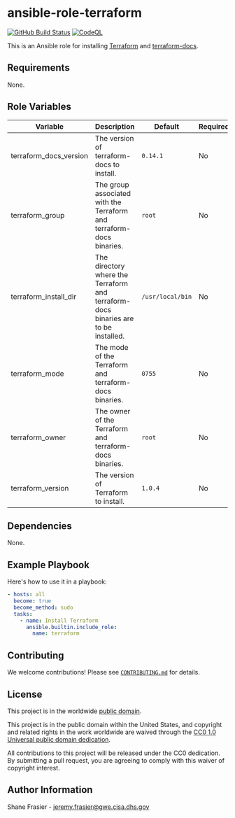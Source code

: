 # ansible-role-terraform #

[![GitHub Build Status](https://github.com/cisagov/ansible-role-terraform/workflows/build/badge.svg)](https://github.com/cisagov/ansible-role-terraform/actions)
[![CodeQL](https://github.com/cisagov/ansible-role-terraform/workflows/CodeQL/badge.svg)](https://github.com/cisagov/ansible-role-terraform/actions/workflows/codeql-analysis.yml)

This is an Ansible role for installing
[Terraform](https://www.terraform.io/) and
[terraform-docs](https://github.com/terraform-docs/terraform-docs).

## Requirements ##

None.

## Role Variables ##

| Variable | Description | Default | Required |
|----------|-------------|---------|----------|
| terraform\_docs\_version | The version of terraform-docs to install. | `0.14.1` | No |
| terraform\_group | The group associated with the Terraform and terraform-docs binaries. | `root` | No |
| terraform\_install\_dir | The directory where the Terraform and terraform-docs binaries are to be installed. | `/usr/local/bin` | No |
| terraform\_mode | The mode of the Terraform and terraform-docs binaries. | `0755` | No |
| terraform\_owner | The owner of the Terraform and terraform-docs binaries. | `root` | No |
| terraform\_version | The version of Terraform to install. | `1.0.4` | No |

## Dependencies ##

None.

## Example Playbook ##

Here's how to use it in a playbook:

```yaml
- hosts: all
  become: true
  become_method: sudo
  tasks:
    - name: Install Terraform
      ansible.builtin.include_role:
        name: terraform
```

## Contributing ##

We welcome contributions!  Please see [`CONTRIBUTING.md`](CONTRIBUTING.md) for
details.

## License ##

This project is in the worldwide [public domain](LICENSE).

This project is in the public domain within the United States, and
copyright and related rights in the work worldwide are waived through
the [CC0 1.0 Universal public domain
dedication](https://creativecommons.org/publicdomain/zero/1.0/).

All contributions to this project will be released under the CC0
dedication. By submitting a pull request, you are agreeing to comply
with this waiver of copyright interest.

## Author Information ##

Shane Frasier - <jeremy.frasier@gwe.cisa.dhs.gov>
